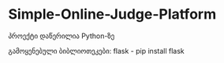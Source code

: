 # Simple-Online-Judge-Platform

პროექტი დაწერილია Python-ზე

გამოყენებული ბიბლიოთეკები:
flask - pip install flask
